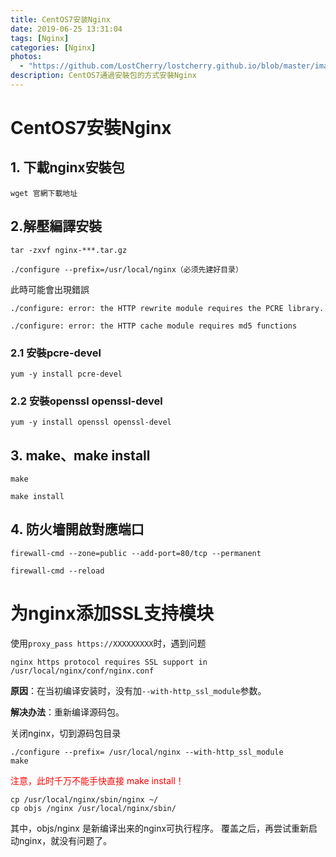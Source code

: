 ```yaml
---
title: CentOS7安装Nginx
date: 2019-06-25 13:31:04
tags: [Nginx]
categories: [Nginx]
photos:
  - "https://github.com/LostCherry/lostcherry.github.io/blob/master/images/cover/3.jpg?raw=true"
description: CentOS7通過安裝包的方式安裝Nginx
---
```


# CentOS7安裝Nginx
## 1. 下載nginx安裝包
`wget 官網下載地址`
## 2.解壓編譯安裝
`tar -zxvf nginx-***.tar.gz`

`./configure --prefix=/usr/local/nginx（必须先建好目录）`

此時可能會出現錯誤

`./configure: error: the HTTP rewrite module requires the PCRE library.`

`./configure: error: the HTTP cache module requires md5 functions`

### 2.1  安裝pcre-devel

`yum -y install pcre-devel`

### 2.2 安裝openssl openssl-devel

`yum -y install openssl openssl-devel`

## 3. make、make install

`make`

`make install`

## 4. 防火墻開啟對應端口

`firewall-cmd --zone=public --add-port=80/tcp --permanent`

`firewall-cmd --reload`

# 为nginx添加SSL支持模块

使用`proxy_pass https://XXXXXXXXX`时，遇到问题

`nginx https protocol requires SSL support in /usr/local/nginx/conf/nginx.conf `

**原因**：在当初编译安装时，没有加`--with-http_ssl_module`参数。

**解决办法**：重新编译源码包。

关闭nginx，切到源码包目录

```shell
./configure --prefix= /usr/local/nginx --with-http_ssl_module
make
```

<font color='red'>注意，此时千万不能手快直接 make install！</font>

```shell
cp /usr/local/nginx/sbin/nginx ~/
cp objs /nginx /usr/local/nginx/sbin/
```

其中，objs/nginx 是新编译出来的nginx可执行程序。
覆盖之后，再尝试重新启动nginx，就没有问题了。